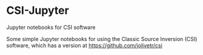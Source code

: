 # CSI-Jupyter
Jupyter notebooks for CSI software

Some simple Jupyter notebooks for using the Classic Source Inversion (CSI) software, which has a version at https://github.com/jolivetr/csi
